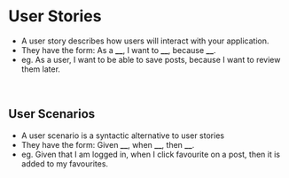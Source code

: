 # User Stories

- A user story describes how users will interact with your application.
- They have the form: As a **\_\_**, I want to **\_\_**, because **\_\_**.
- eg. As a user, I want to be able to save posts, because I want to review them later.

&nbsp;

## User Scenarios

- A user scenario is a syntactic alternative to user stories
- They have the form: Given **\_\_**, when **\_\_**, then **\_\_**.
- eg. Given that I am logged in, when I click favourite on a post, then it is added to my favourites.
